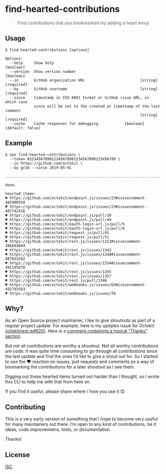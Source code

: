 # find-hearted-contributions

> Find contributions that you bookmarked my adding a heart emoji

## Usage

```
$ find-hearted-contributions [options]

Options:
  --help     Show help                                                 [boolean]
  --version  Show version number                                       [boolean]
  --in       GitHub organization URL                         [string] [required]
  --by       GitHub username                                 [string] [required]
  --since    timestamp in ISO 8601 format or GitHub issue URL, in which case
             since will be set to the created_at timestamp of the last comment
                                                             [string] [required]
  --cache    Cache responses for debugging            [boolean] [default: false]
```

## Example

```
$ npx find-hearted-contributions \
  --token 0123456789012345678901234567890123456789 \
  --in https://github.com/octokit \
  --by gr2m --since 2019-05-01

...............................................................................................................................................................

done.

hearted items:
♥️ https://github.com/octokit/endpoint.js/issues/23#issuecomment-485986910
♥️ https://github.com/octokit/endpoint.js/issues/23#issuecomment-487742516
♥️ https://github.com/octokit/endpoint.js/pull/38
♥️ https://github.com/octokit/endpoint.js/pull/44
♥️ https://github.com/octokit/oauth-login-url.js/pull/5
♥️ https://github.com/octokit/oauth-login-url.js/pull/6
♥️ https://github.com/octokit/request.js/pull/45
♥️ https://github.com/octokit/request.js/pull/51
♥️ https://github.com/octokit/rest.js/issues/1313#issuecomment-486644044
♥️ https://github.com/octokit/rest.js/issues/1343
♥️ https://github.com/octokit/rest.js/issues/1348#issuecomment-487853292
♥️ https://github.com/octokit/rest.js/issues/1354#issuecomment-491195478
♥️ https://github.com/octokit/rest.js/issues/1355
♥️ https://github.com/octokit/rest.js/issues/1357
♥️ https://github.com/octokit/rest.js/pull/1346
♥️ https://github.com/octokit/webhooks.js/issues/63#issuecomment-492793593
♥️ https://github.com/octokit/webhooks.js/issues/76
```

## Why?

As an Open Source project maintainer, I like to give shoutouts as part of a regular project update. For example, here is my updates issue for Octokit: [octokit/rest.js#620)](https://github.com/octokit/rest.js/issues/620). Here is a [comment containing a typical "Thanks" section](https://github.com/octokit/rest.js/issues/620#issuecomment-484601114).

But not all contributions are worthy a shoutout. Not all worthy contributions are code. It was quite time consuming to go through all contributions since the last update and find the ones I’d like to give a shout out for. So I started to use the ❤️ reaction on issues, pull requests and comments as a way of boomarking the contributions for a later shoutout as I see them.

Digging out these hearted items turned out harder than I thought, so I wrote this CLI to help me with that from here on.

If you find it useful, please share where / how you use it 😊

## Contributing

This is a very early version of something that I hope to become very useful for many maintainers out there. I’m open to any kind of contributions, be it ideas, code improvemetns, tests, or documentation.

Thanks!

## License

[ISC](LICENSE)
